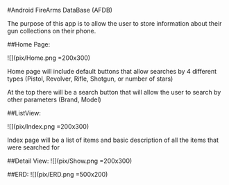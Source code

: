 #Android FireArms DataBase (AFDB)

The purpose of this app is to allow the user to store information about their gun collections on their phone.

##Home Page:

![](pix/Home.png =200x300)

Home page will include default buttons that allow searches by 4 different types (Pistol, Revolver, Rifle, Shotgun, or number of stars)

At the top there will be a search button that will allow the user to search by other parameters (Brand, Model)

##ListView:

![](pix/Index.png =200x300)

Index page will be a list of items and basic description of all the items that were searched for

##Detail View:
![](pix/Show.png =200x300)

##ERD:
![](pix/ERD.png =500x200)



